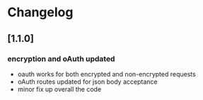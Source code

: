 # Changelog

## [1.1.0]

### encryption and oAuth updated
- oauth works for both encrypted and non-encrypted requests
- oAuth routes updated for json body acceptance
- minor fix up overall the code

